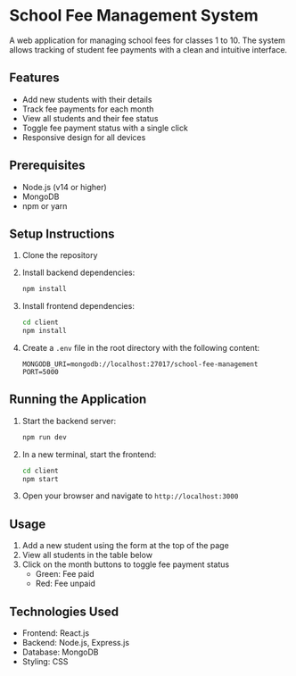 # School Fee Management System

A web application for managing school fees for classes 1 to 10. The system allows tracking of student fee payments with a clean and intuitive interface.

## Features

- Add new students with their details
- Track fee payments for each month
- View all students and their fee status
- Toggle fee payment status with a single click
- Responsive design for all devices

## Prerequisites

- Node.js (v14 or higher)
- MongoDB
- npm or yarn

## Setup Instructions

1. Clone the repository
2. Install backend dependencies:
   ```bash
   npm install
   ```

3. Install frontend dependencies:
   ```bash
   cd client
   npm install
   ```

4. Create a `.env` file in the root directory with the following content:
   ```
   MONGODB_URI=mongodb://localhost:27017/school-fee-management
   PORT=5000
   ```

## Running the Application

1. Start the backend server:
   ```bash
   npm run dev
   ```

2. In a new terminal, start the frontend:
   ```bash
   cd client
   npm start
   ```

3. Open your browser and navigate to `http://localhost:3000`

## Usage

1. Add a new student using the form at the top of the page
2. View all students in the table below
3. Click on the month buttons to toggle fee payment status
   - Green: Fee paid
   - Red: Fee unpaid

## Technologies Used

- Frontend: React.js
- Backend: Node.js, Express.js
- Database: MongoDB
- Styling: CSS 